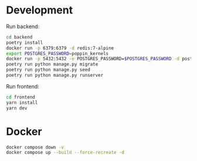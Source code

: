 # Development

Run backend:
```bash
cd backend
poetry install
docker run -p 6379:6379 -d redis:7-alpine
export POSTGRES_PASSWORD=poppin_kernels
docker run -p 5432:5432 -e POSTGRES_PASSWORD=$POSTGRES_PASSWORD -d postgres:16-alpine
poetry run python manage.py migrate
poetry run python manage.py seed
poetry run python manage.py runserver
```

Run frontend:
```bash
cd frontend
yarn install
yarn dev
```

# Docker

```bash
docker compose down -v
docker compose up --build --force-recreate -d
```
